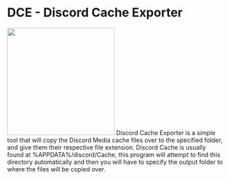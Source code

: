 #   DCE - Discord Cache Exporter

<img src="https://i.imgur.com/MxA5Kb4.png)" width=250px height=250px/>
Discord Cache Exporter is a simple tool that will copy the Discord Media cache files over to the specified folder, and give them their respective file extension.  
Discord Cache is usually found at %APPDATA%/discord/Cache, this program will attempt to find this directory automatically and then you will have to specify the output folder to where the files will be copied over.
